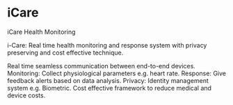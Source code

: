 # iCare
iCare Health Monitoring 

i-Care: Real time health monitoring and response system with privacy preserving and cost effective technique.

Real time seamless communication between end-to-end devices.
Monitoring: Collect physiological parameters e.g. heart rate.
Response: Give feedback alerts based on data analysis.
Privacy: Identity management system e.g. Biometric.
Cost effective framework to reduce medical and device costs.
